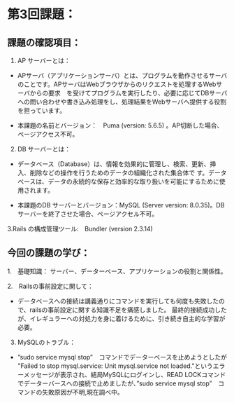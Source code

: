 # 第3回課題： 
##   課題の確認項目：

1. AP サーバーとは：
  - APサーバ（アプリケーションサーバ）とは、プログラムを動作させるサーバのことです。APサーバはWebブラウザからのリクエストを処理するWebサーバからの要求　を受けてプログラムを実行したり、必要に応じてDBサーバへの問い合わせや書き込み処理をし、処理結果をWebサーバへ提供する役割を担っています。

  - 本課題の名前とバージョン：　Puma (version: 5.6.5) 。AP切断した場合、ページアクセス不可。


2. DB サーバーとは：
  - データベース（Database）は、情報を効果的に管理し、検索、更新、挿入、削除などの操作を行うためのデータの組織化された集合体で
    す。データベースは、データの永続的な保存と効率的な取り扱いを可能にするために使用されます。

  - 本課題のDB サーバーとバージョン：MySQL (Server version: 8.0.35)。DB サーバーを終了させた場合、ページアクセル不可。

3.Rails の構成管理ツール:　Bundler (version 2.3.14)


## 今回の課題の学び：
1.　基礎知識： サーバー、データーベース、アプリケーションの役割と関係性。

2.　Railsの事前設定に関して：
- データベースへの接続は講義通りにコマンドを実行しても何度も失敗したので、railsの事前設定に関する知識不足を痛感しました。 最終的接続成功したが、イレギュラーへの対処力を身に着けるために、引き続き自主的な学習が必要。

3. MySQLのトラブル：
- ”sudo service mysql stop”　コマンドでデーターベースを止めようとしたが "Failed to stop mysql.service: Unit mysql.service not loaded."というエラーメッセージが表示され、結局MySQLにログインし、READ LOCKコマンドでデーターバースへの接続で止めましたが、”sudo service mysql stop”　コマンドの失敗原因が不明,現在調べ中。


